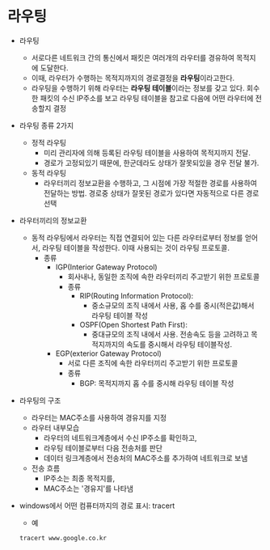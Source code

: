 # 라우팅
- 라우팅
    - 서로다른 네트워크 간의 통신에서 패킷은 여러개의 라우터를 경유하여 목적지에 도달한다.
    - 이때, 라우터가 수행하는 목적지까지의 경로결정을 **라우팅**이라고한다.
    - 라우팅을 수행하기 위해 라우터는 **라우팅 테이블**이라는 정보를 갖고 있다. 회수한 패킷의 수신 IP주소를 보고 라우팅 테이블을 참고로 다음에 어떤 라우터에 전송할지 결정

- 라우팅 종류 2가지
    - 정적 라우팅
        - 미리 관리자에 의해 등록된 라우팅 테이블을 사용하여 목적지까지 전달.
        - 경로가 고정되있기 때문에, 한군데라도 상태가 잘못되있을 경우 전달 불가.
    - 동적 라우팅
        - 라우터끼리 정보교환을 수행하고, 그 시점에 가장 적절한 경로를 사용하여 전달하는 방법. 경로중 상태가 잘못된 경로가 있다면 자동적으로 다른 경로 선택

- 라우터끼리의 정보교환
    - 동적 라우팅에서 라우터는 직접 연결되어 있는 다른 라우터로부터 정보를 얻어서, 라우팅 테이블을 작성한다. 이때 사용되는 것이 라우팅 프로토콜.
        - 종류
            - IGP(Interior Gateway Protocol)
                - 회사내나, 동일한 조직에 속한 라우터끼리 주고받기 위한 프로토콜
                - 종류
                    - RIP(Routing Information Protocol): 
                        - 중소규모의 조직 내에서 사용, 홉 수를 중시(적은값)해서 라우팅 테이블 작성
                    - OSPF(Open Shortest Path First):
                        - 중대규모의 조직 내에서 사용. 전송속도 등을 고려하고 목적지까지의 속도를 중시해서 라우팅 테이블작성.
            - EGP(exterior Gateway Protocol)
                - 서로 다른 조직에 속한 라우터끼리 주고받기 위한 프로토콜
                - 종류
                    - BGP: 목적지까지 홉 수를 중시해 라우팅 테이블 작성

- 라우팅의 구조
    - 라우터는 MAC주소를 사용하여 경유지를 지정
    - 라우터 내부모습
        - 라우터의 네트워크계층에서 수신 IP주소를 확인하고, 
        - 라우팅 테이블로부터 다음 전송처를 판단
        - 데이터 링크계층에서 전송처의 MAC주소를 추가하여 네트워크로 보냄
    - 전송 흐름
        - IP주소는 최종 목적지를, 
        - MAC주소는 '경유지'를 나타냄

- windows에서 어떤 컴퓨터까지의 경로 표시: tracert
    - 예
    ```
    tracert www.google.co.kr
    ```
